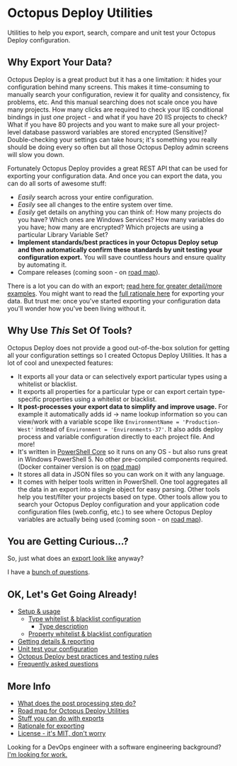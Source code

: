 
# Octopus Deploy Utilities

Utilities to help you export, search, compare and unit test your Octopus Deploy configuration.


## Why Export Your Data?

Octopus Deploy is a great product but it has a one limitation: it hides your configuration behind many screens.  This makes it time-consuming to manually search your configuration, review it for quality and consistency, fix problems, etc.  And this manual searching does not scale once you have many projects.  How many clicks are required to check your IIS conditional bindings in just *one* project - and what if you have 20 IIS projects to check?  What if you have 80 projects and you want to make sure all your project-level database password variables are stored encrypted (Sensitive)?  Double-checking your settings can take hours; it's something you really should be doing every so often but all those Octopus Deploy admin screens will slow you down.

Fortunately Octopus Deploy provides a great REST API that can be used for exporting your configuration data.  And once you can export the data, you can do all sorts of awesome stuff:
* *Easily* search across your entire configuration.
* *Easily* see all changes to the entire system over time.
* *Easily* get details on anything you can think of: How many projects do you have?  Which ones are Windows Services?  How many variables do you have; how many are encrypted?  Which projects are using a particular Library Variable Set?
* **Implement standards/best practices in your Octopus Deploy setup and then automatically confirm these standards by unit testing your configuration export.**  You will save countless hours and ensure quality by automating it.
* Compare releases (coming soon - on [road map](docs/OctopusDeployUtilitiesRoadmap.md)).

There is a lot you can do with an export; [read here for greater detail/more examples](docs/WhatCanYouDo.md).  You might want to read the [full rationale here](docs/Rationale.md) for exporting your data.  But trust me: once you've started exporting your configuration data you'll wonder how you've been living without it.


## Why Use *This* Set Of Tools?

Octopus Deploy does not provide a good out-of-the-box solution for getting all your configuration settings so I created Octopus Deploy Utilities.  It has a lot of cool and unexpected features:
* It exports all your data or can selectively export particular types using a whitelist or blacklist.
* It exports all properties for a particular type or can export certain type-specific properties using a whitelist or blacklist.
* **It post-processes your export data to simplify and improve usage.**  For example it automatically adds id -> name lookup information so you can view/work with a variable scope like ```EnvironmentName = 'Production-West'``` instead of ```Environment = 'Environments-37'```.  It also adds deploy process and variable configuration directly to each project file.  And more!
* It's written in [PowerShell Core](https://github.com/PowerShell/PowerShell) so it runs on any OS - but also runs great in Windows PowerShell 5.  No other pre-compiled components required.  (Docker container version is on [road map](docs/OctopusDeployUtilitiesRoadmap.md))
* It stores all data in JSON files so you can work on it with any language.
* It comes with helper tools written in PowerShell.  One tool aggregates all the data in an export into a single object for easy parsing.  Other tools help you test/filter your projects based on type.  Other tools allow you to search your Octopus Deploy configuration and your application code configuration files (web.config, etc.) to see where Octopus Deploy variables are actually being used (coming soon - on [road map](docs/OctopusDeployUtilitiesRoadmap.md)).


## You are Getting Curious...?

So, just what does an [export look like](docs/SampleExport.md) anyway?

I have a [bunch of questions](docs/FAQ.md).


## OK, Let's Get Going Already!

* [Setup & usage](docs/InstallationSetup.md)
  * [Type whitelist & blacklist configuration](docs/TypeWhiteListBlackListConfig.md)
    * [Type description](docs/TypeDescription.md)
  * [Property whitelist & blacklist configuration](docs/PropertyWhiteListBlackListConfig.md)
* [Getting details & reporting](docs/DetailsAndReporting.md)
* [Unit test your configuration](docs/UnitTesting.md)
* [Octopus Deploy best practices and testing rules](docs/BestPracticesTestingRules.md)
* [Frequently asked questions](docs/FAQ.md)

## More Info

* [What does the post processing step do?](docs/PostProcessing.md)
* [Road map for Octopus Deploy Utilities](docs/OctopusDeployUtilitiesRoadmap.md)
* [Stuff you can do with exports](docs/WhatCanYouDo.md)
* [Rationale for exporting](docs/Rationale.md)
* [License - it's MIT, don't worry](LICENSE)


Looking for a DevOps engineer with a software engineering background?  [I'm looking for work.](http://dtwconsulting.com/)
